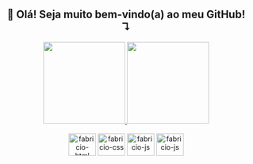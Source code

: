 <h2 align = "center"> 🐣 Olá! Seja muito bem-vindo(a) ao meu GitHub! ↴</h2>

<div align="center">
    <a href="https://github.com/Luis-Tanese">
        <img height="165" src="https://github-readme-stats.vercel.app/api?username=FabricioKolling&show_icons=true&theme=tokyonight&include_all_commits=true&count_private=true"/>
        <img height="165" src="https://github-readme-stats.vercel.app/api/top-langs/?username=FabricioKolling&layout=compact&langs_count=10&theme=tokyonight"/>
    </a>
</div>
<div style= "display: inline_block" align ="center"> <br>
<img align = "center" alt ="fabricio-html" height ="45" width="55" src="https://cdn.jsdelivr.net/gh/devicons/devicon@latest/icons/html5/html5-original.svg" />
<img align = "center" alt ="fabricio-css" height ="45" width="55" src="https://cdn.jsdelivr.net/gh/devicons/devicon@latest/icons/css3/css3-original.svg" />
<img align = "center" alt ="fabricio-js" height ="45" width="55" src="https://cdn.jsdelivr.net/gh/devicons/devicon@latest/icons/javascript/javascript-original.svg" >
<img align = "center" alt ="fabricio-js" height ="45" width="55" src="https://cdn.jsdelivr.net/gh/devicons/devicon@latest/icons/python/python-original.svg" />
          
                    
                   

<!--
**FabricioKolling/FabricioKolling** is a ✨ _special_ ✨ repository because its `README.md` (this file) appears on your GitHub profile.

Here are some ideas to get you started:

- 🔭 I’m currently working on ...
- 🌱 I’m currently learning ...
- 👯 I’m looking to collaborate on ...
- 🤔 I’m looking for help with ...
- 💬 Ask me about ...
- 📫 How to reach me: ...
- 😄 Pronouns: ...
- ⚡ Fun fact: ...
-->
